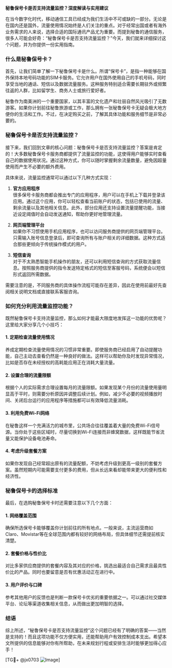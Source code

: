 **秘鲁保号卡是否支持流量监控？深度解读与实用建议**

在当今数字化时代，移动通信工具已经成为我们生活中不可或缺的一部分。无论是在国内还是国外，流量使用情况始终是人们关注的重点。对于经常出国或者有海外业务需求的人来说，选择合适的国际通讯产品尤为重要。而提到秘鲁的通信服务，很多人可能会好奇：“秘鲁保号卡是否支持流量监控？”今天，我们就来详细探讨这个问题，并为你提供一份实用指南。

### 什么是秘鲁保号卡？

首先，让我们简单了解一下秘鲁保号卡是什么。所谓“保号卡”，是指一种能够在国外保持本地号码功能的SIM卡服务。它允许用户在国外使用自己的手机号码，同时享受当地的通话、短信以及数据流量服务。这种服务特别适合需要长期驻外或频繁往返的人群，比如留学生、商务人士或旅行爱好者。

秘鲁作为南美洲的一个重要国家，以其丰富的文化遗产和壮丽自然风光吸引了无数游客。如果你计划前往秘鲁旅游或工作，那么拥有一张秘鲁保号卡无疑会极大地方便你的生活和工作。不过，在决定购买之前，了解其具体功能和服务细节是非常必要的。

### 秘鲁保号卡是否支持流量监控？

接下来，我们回到文章的核心问题：秘鲁保号卡是否支持流量监控？答案是肯定的！大多数秘鲁保号卡服务商都提供了流量监控的功能，这使得用户能够实时查看自己的数据使用状况。通过这种方式，你可以随时掌握剩余流量数量，避免因超量使用而产生不必要的额外费用。

具体来说，流量监控通常可以通过以下几种方式实现：

1. **官方应用程序**  
   很多保号卡服务商都会推出专门的应用程序，用户可以在手机上下载并登录该应用。通过这个应用，你可以轻松查看当前账户的状态，包括已使用的流量、剩余流量以及其他相关信息。此外，部分应用还支持设置流量提醒功能，当接近设定阈值时会自动发送通知，帮助你更好地管理流量。

2. **网页端管理平台**  
   如果你不习惯使用手机应用程序，也可以访问服务商提供的网页端管理平台。只需输入账号信息登录后，即可查询所有与账户相关的详细数据。这种方式适合那些更倾向于传统操作模式的用户。

3. **短信查询**  
   对于不太熟悉智能手机操作的朋友，还可以利用短信查询的方式获取流量信息。按照服务商提供的指令发送特定格式的短信至客服号码，系统便会以短信形式返回所需数据。

需要注意的是，不同服务商的具体操作流程可能存在差异，因此在使用前最好先查阅相关说明文档或直接联系客服咨询。

### 如何充分利用流量监控功能？

既然秘鲁保号卡支持流量监控，那么如何才能最大限度地发挥这一功能的优势呢？这里给大家分享几个小技巧：

#### 1. 定期检查流量使用情况  
养成定期检查流量使用情况的习惯非常重要。即使服务商已经启用了自动提醒功能，自己主动去查看仍然是一种良好的做法。这样可以帮助你及时发现异常情况，比如是否存在未经授权的高耗能应用正在消耗大量流量。

#### 2. 设置合理的流量限额  
根据个人的实际需求合理设置每月的流量限额。如果发现某个月份的流量使用量明显高于平时，则需要分析原因并调整后续计划。例如，减少不必要的视频播放时间、关闭后台运行的应用程序等措施都可以有效降低流量消耗。

#### 3. 利用免费Wi-Fi网络  
在秘鲁这样一个充满活力的城市里，公共场合往往覆盖着大量的免费Wi-Fi信号源。当你处于这些区域时，尽量切换到Wi-Fi连接而非蜂窝数据，这样既能节省流量又能保护设备电池寿命。

#### 4. 考虑升级套餐方案  
如果你发现自己经常超出原有的流量配额，不妨考虑升级到更高一级别的套餐方案。虽然短期内可能需要支付更多的费用，但从长远来看却能带来更大的便利性和经济性。

### 秘鲁保号卡的选择标准

最后，在选购秘鲁保号卡时还需要注意以下几个方面：

#### 1. 网络覆盖范围  
确保所选保号卡能够覆盖你计划前往的所有地点。一般来说，主流运营商如Claro、Movistar等在全球范围内都有较好的网络布局，但具体细节还需提前核实清楚。

#### 2. 套餐价格与性价比  
对比多家供应商提供的套餐内容及其对应的价格，挑选出最适合自己需求且最具性价比的产品。同时也要留意是否有优惠活动正在进行中。

#### 3. 用户评价与口碑  
参考其他用户的反馈也是判断一款保号卡优劣的重要依据之一。可以通过社交媒体平台、论坛等渠道收集相关信息，从而做出更加明智的选择。

### 结语

综上所述，“秘鲁保号卡是否支持流量监控”这个问题已经有了明确的答案——当然是支持的！而且这项功能不仅方便实用，还能帮助用户有效控制成本支出。希望本文所提供的信息能够对你有所帮助，在未来规划行程或安排生活时能够更加得心应手！

[TG💪+ @jx0703 ![Image](https://github.com/user-attachments/assets/dbca1d08-cadb-493c-b0ec-ad6f7a83f270)]